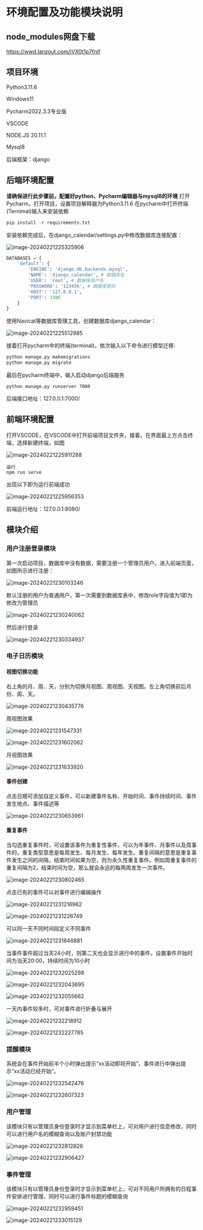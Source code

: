 # 环境配置及功能模块说明

## node_modules网盘下载
https://wwd.lanzout.com/iVX0t1p7fnif
## 项目环境

Python3.11.6

Windows11

Pycharm2022.3.3专业版

VSCODE

NODE.JS 20.11.1

Mysql8

后端框架：django

## 后端环境配置

**请确保进行此步骤前，配置好python、Pycharm编辑器与mysql8的环境**
打开Pycharm，打开项目，设置项目解释器为Python3.11.6
在pycharm中打开终端(Ternimal)输入来安装依赖

```python
pip install -r requirements.txt
```

安装依赖完成后，在django_calendar/settings.py中修改数据库连接配置：

![image-20240221225325906](http://sapic.lyh27.top/static/upload/admin/image-20240221225325906.png)

```python
DATABASES = {
    'default': {
        'ENGINE': 'django.db.backends.mysql',
        'NAME': 'django_calendar', # 数据库名
        'USER': 'root', # 数据库用户名
        'PASSWORD': '123456', # 数据库密码
        'HOST': '127.0.0.1',
        'PORT': 3306
    }
}
```

使用Navicat等数据库管理工具，创建数据库django_calendar：

![image-20240221225512985](http://sapic.lyh27.top/static/upload/admin/image-20240221225512985.png)

接着打开pycharm中的终端(terminal)，依次输入以下命令进行模型迁移:

```cmd
python manage.py makemigrations
python manage.py migrate
```

最后在pycharm终端中，输入启动django后端服务

```
python manage.py runserver 7000
```

后端接口地址：127.0.0.1:7000/

## 前端环境配置

打开VSCODE，在VSCODE中打开前端项目文件夹，接着，在界面最上方点击终端，选择新建终端，如图

![image-20240221225911288](http://sapic.lyh27.top/static/upload/admin/image-20240221225911288.png)

```shell
运行
npm run serve
```

出现以下即为运行前端成功

![image-20240221225956353](http://sapic.lyh27.top/static/upload/admin/image-20240221225956353.png)

前端运行地址：127.0.0.1:8080/

## 模块介绍

### 用户注册登录模块

第一次启动项目，数据库中没有数据，需要注册一个管理员用户。进入前端页面，如图所示进行注册：

![image-20240221230103246](http://sapic.lyh27.top/static/upload/admin/image-20240221230103246.png)

默认注册的用户为普通用户，第一次需要到数据库表中，修改role字段值为1即为修改为管理员

![image-20240221230240062](http://sapic.lyh27.top/static/upload/admin/image-20240221230240062.png)

然后进行登录

![image-20240221230334937](http://sapic.lyh27.top/static/upload/admin/image-20240221230334937.png)

### 电子日历模块

#### 视图切换功能

右上角的月、周、天，分别为切换月视图、周视图、天视图。左上角切换前后月份、周、天。

![image-20240221230435776](http://sapic.lyh27.top/static/upload/admin/image-20240221230435776.png)

周视图效果

![image-20240221231547331](http://sapic.lyh27.top/static/upload/admin/image-20240221231547331.png)

![image-20240221231602062](http://sapic.lyh27.top/static/upload/admin/image-20240221231602062.png)

月视图效果

![image-20240221231633920](http://sapic.lyh27.top/static/upload/admin/image-20240221231633920.png)

#### 事件创建

点击日期可添加自定义事件，可以新建事件名称、开始时间、事件持续时间、事件发生地点、事件描述等

![image-20240221230653961](http://sapic.lyh27.top/static/upload/admin/image-20240221230653961.png)

#### 重复事件

当勾选重复事件时，可设置该事件为重复性事件，可以为年事件、月事件以及周事件的，重复类型意思是每周发生、每月发生、每年发生。重复间隔的意思是重复事件发生之间的间隔，结束时间如果为空，则为永久性重复事件。例如周重复事件的重复间隔为2，结束时间为空，那么就会永远的每两周发生一次事件。

![image-20240221230802465](http://sapic.lyh27.top/static/upload/admin/image-20240221230802465.png)

点击已有的事件可以对事件进行编辑操作

![image-20240221231216962](http://sapic.lyh27.top/static/upload/admin/image-20240221231216962.png)

![image-20240221231226749](http://sapic.lyh27.top/static/upload/admin/image-20240221231226749.png)

可以同一天不同时间段定义不同事件

![image-20240221231846881](http://sapic.lyh27.top/static/upload/admin/image-20240221231846881.png)

当事件事件超过当天24小时，则第二天也会显示进行中的事件，设置事件开始时间为当天20:00，持续时间为10小时

![image-20240221232025298](http://sapic.lyh27.top/static/upload/admin/image-20240221232025298.png)

![image-20240221232043695](http://sapic.lyh27.top/static/upload/admin/image-20240221232043695.png)

![image-20240221232055662](http://sapic.lyh27.top/static/upload/admin/image-20240221232055662.png)

一天内事件较多时，可对事件进行折叠与展开

![image-20240221232218912](http://sapic.lyh27.top/static/upload/admin/image-20240221232218912.png)

![image-20240221232227785](http://sapic.lyh27.top/static/upload/admin/image-20240221232227785.png)

### 提醒模块

系统会在事件开始前半个小时弹出提示“xx活动即将开始”，事件进行中弹出提示“xx活动已经开始”。

![image-20240221232542476](http://sapic.lyh27.top/static/upload/admin/image-20240221232542476.png)

![image-20240221232607323](http://sapic.lyh27.top/static/upload/admin/image-20240221232607323.png)

### 用户管理

该模块只有以管理员身份登录时才显示到菜单栏上，可对用户进行信息修改，同时可以进行用户名的模糊查询以及账户封禁功能

![image-20240221232812826](http://sapic.lyh27.top/static/upload/admin/image-20240221232812826.png)

![image-20240221232906427](http://sapic.lyh27.top/static/upload/admin/image-20240221232906427.png)

### 事件管理

该模块只有以管理员身份登录时才显示到菜单栏上，可对不同用户所拥有的日程事件安排进行管理，同时可以进行事件标题的模糊查询

![image-20240221232959451](http://sapic.lyh27.top/static/upload/admin/image-20240221232959451.png)

![image-20240221233015129](http://sapic.lyh27.top/static/upload/admin/image-20240221233015129.png)
